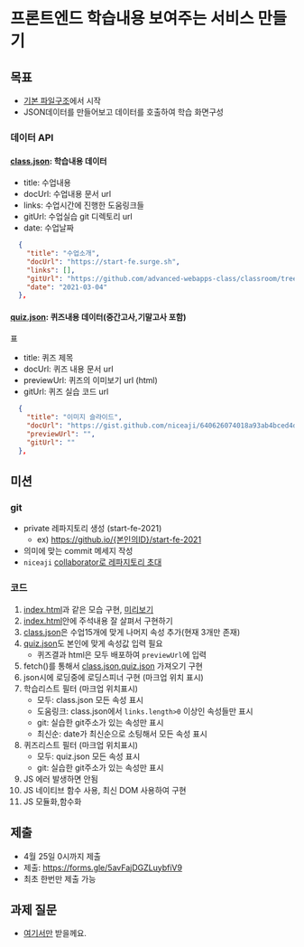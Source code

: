 # 프론트엔드 학습내용 보여주는 서비스 만들기

## 목표

- [기본 파일구조](src)에서 시작
- JSON데이터를 만들어보고 데이터를 호출하여 학습 화면구성

### 데이터 API

#### [class.json](src/class.json): 학습내용 데이터

- title: 수업내용
- docUrl: 수업내용 문서 url
- links: 수업시간에 진행한 도움링크들
- gitUrl: 수업실습 git 디렉토리 url
- date: 수업날짜

```json
  {
    "title": "수업소개",
    "docUrl": "https://start-fe.surge.sh",
    "links": [],
    "gitUrl": "https://github.com/advanced-webapps-class/classroom/tree/gh-pages/2020/01",
    "date": "2021-03-04"
  },
```

#### [quiz.json](src/quiz.json): 퀴즈내용 데이터(중간고사,기말고사 포함)

표

- title: 퀴즈 제목
- docUrl: 퀴즈 내용 문서 url
- previewUrl: 퀴즈의 이미보기 url (html)
- gitUrl: 퀴즈 실습 코드 url

```json
  {
    "title": "이미지 슬라이드",
    "docUrl": "https://gist.github.com/niceaji/640626074018a93ab4bced4dd9bdcf95",
    "previewUrl": "",
    "gitUrl": ""
  },
```

## 미션

### git

- private 레파지토리 생성 (start-fe-2021)
  - ex) https://github.io/{본인의ID}/start-fe-2021
- 의미에 맞는 commit 메세지 작성
- `niceaji` [collaborator로 레파지토리 초대](https://hengbokhan.tistory.com/140)

### 코드

1. [index.html](src/index.html)과 같은 모습 구현, [미리보기](https://advanced-webapps-class.github.io/classroom/2021/test2/src)
1. [index.html](src/index.html)안에 주석내용 잘 살펴서 구현하기
1. [class.json](src/class.json)은 수업15개에 맞게 나머지 속성 추가(현재 3개만 존재)
1. [quiz.json](src/quiz.json)도 본인에 맞게 속성값 입력 필요
   - 퀴즈결과 html은 모두 배포하여 `previewUrl`에 입력
1. fetch()를 통해서 [class.json](src/class.json),[quiz.json](src/quiz.json) 가져오기 구현
1. json시에 로딩중에 로딩스피너 구현 (마크업 위치 표시)
1. 학습리스트 필터 (마크업 위치표시)
   - 모두: class.json 모든 속성 표시
   - 도움링크: class.json에서 `links.length>0` 이상인 속성들만 표시
   - git: 실습한 git주소가 있는 속성만 표시
   - 최신순: date가 최신순으로 소팅해서 모든 속성 표시` `
1. 퀴즈리스트 필터 (마크업 위치표시)
   - 모두: quiz.json 모든 속성 표시
   - git: 실습한 git주소가 있는 속성만 표시
1. JS 에러 발생하면 안됨
1. JS 네이티브 함수 사용, 최신 DOM 사용하여 구현
1. JS 모듈화,함수화

## 제출

- 4월 25일 0시까지 제출
- 제출: https://forms.gle/5avFajDGZLuybfiV9
- 최초 한번만 제출 가능

## 과제 질문

- [여기서만](https://github.com/advanced-webapps-class/start-fe-2021/issues) 받을께요.

